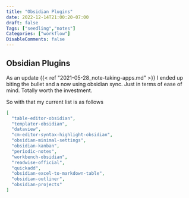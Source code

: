 ```yaml
---
title: "Obsidian Plugins"
date: 2022-12-14T21:00:20-07:00
draft: false
Tags: ["seedling","notes"]
Categories: ["workflow"]
DisableComments: false
---
```


## Obsidian Plugins

As an update {{< ref "2021-05-28_note-taking-apps.md" >}}
I ended up biting the bullet and a now using obsidian sync. Just in terms
of ease of mind. Totally worth the investment.

So with that my current list is as follows

```json
[
  "table-editor-obsidian",
  "templater-obsidian",
  "dataview",
  "cm-editor-syntax-highlight-obsidian",
  "obsidian-minimal-settings",
  "obsidian-kanban",
  "periodic-notes",
  "workbench-obsidian",
  "readwise-official",
  "quickadd",
  "obsidian-excel-to-markdown-table",
  "obsidian-outliner",
  "obsidian-projects"
]
```
